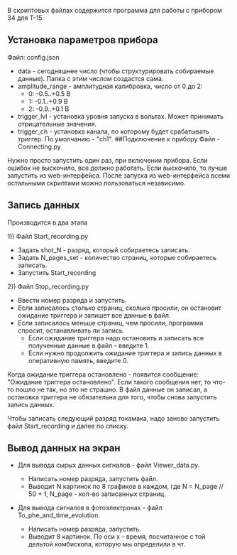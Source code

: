 В скриптовых файлах содержится программа для работы с прибором 34 для Т-15.
## Установка параметров прибора
Файл: config.json 
* data - сегодняшнее число (чтобы структурировать собираемые данные). Папка с этим числом создастся сама.
* amplitude_range - амплитудная калибровка, число от 0 до 2:
    * 0: -0.5..+0.5 В
    * 1: -0.1..+0.9 В
    * 2: -0.9..+0.1 В
* trigger_lvl - установка уровня запуска в вольтах. Может принимать отрицательные значения.
* trigger_ch - установка канала, по которому будет срабатывать триггер. По умолчанию - "ch1".
##Подключение к прибору
Файл - Connecting.py 

Нужно просто запустить один раз, при включении прибора. Если ошибок не выскочило, все должно работать. Если выскочило, то лучше запустить из web-интерфейса. 
После запуска из web-интерфейса всеми остальными скриптами можно пользоваться независимо.

## Запись данных
Производится в два этапа

1)) Файл Start_recording.py
- Задать shot_N - разряд, который собираетесь записать. 
- Задать N_pages_set - количество страниц, которые собираетесь записать.
- Запустить Start_recording

2)) Файл Stop_recording.py
- Ввести номер разряда и запустить.
- Если записалось столько страниц, сколько просили, он остановит ожидание триггера и запишет все данные в файл. 
- Если записалось меньше страниц, чем просили, программа спросит, останавливать ли запись. 
    * Если ожидание триггера надо остановить и записать все полученные данные в файл - введите 1.
    * Если нужно продолжить ожидание триггера и запись данных в оперативную память, введите 0.
    
Когда ожидание триггера остановлено - появится сообщение: "Ожидание триггера остановлено". Если такого сообщения нет, то что-то 
пошло не так, но это не страшно. В файл данные он записал, а остановка триггера не обязательна для того, чтобы снова запустить запись данных.

Чтобы записать следующий разряд токамака, надо заново запустить файл Start_recording и далее по списку.

## Вывод данных на экран 
* Для вывода сырых данных сигналов - файл Viewer_data.py. 
    * Написать номер разряда, запустить файл.
    * Выводит N картинок по 8 графиков в каждом, где N = N_page // 50 + 1, N_page - кол-во записанных страниц.
    
* Для вывода сигналов в фотоэлектронах - файл To_phe_and_time_evolution.
    * Написать номер разряда, запустить. 
    * Выводит 8 картинок. По оси x - время, посчитанное с той дельтой комбископа, которую мы определили в чт.
